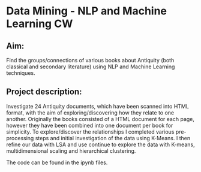 # Data Mining - NLP and Machine Learning CW
## Aim: 
Find the groups/connections of various books about Antiquity (both classical and secondary literature) using NLP and Machine Learning techniques.

## Project description: 
Investigate 24 Antiquity documents, which have been scanned into HTML format, with the aim of exploring/discovering how they relate to one another. Originally the books consisted of a HTML document for each page, however they have been combined into one document per book for simplicity. To explore/discover the relationships I completed various pre-processing steps and initial investigation of the data using K-Means. I then refine our data with LSA and use continue to explore the data with K-means, multidimensional scaling and hierarchical clustering. 

The code can be found in the ipynb files.


